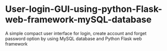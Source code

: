 # User-login-GUI-using-python-Flask-web-framework-mySQL-database
A simple compact user interface for login, create account and forget password option by using MySQL database and Python Flask web framework
